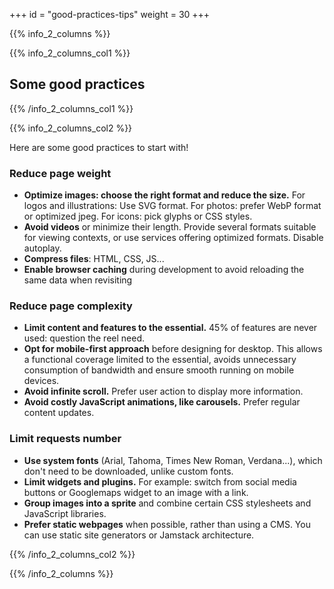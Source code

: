 +++
id = "good-practices-tips"
weight = 30
+++

{{% info_2_columns %}}

{{% info_2_columns_col1 %}}

## Some good practices

{{% /info_2_columns_col1 %}}

{{% info_2_columns_col2 %}}

Here are some good practices to start with!

### Reduce page weight

- **Optimize images: choose the right format and reduce the size.** For logos and illustrations: Use SVG format. For photos: prefer WebP format or optimized jpeg. For icons: pick glyphs or CSS styles.
- **Avoid videos** or minimize their length. Provide several formats suitable for viewing contexts, or use services offering optimized formats. Disable autoplay.
- **Compress files**: HTML, CSS, JS...
- **Enable browser caching** during development to avoid reloading the same data when revisiting  

### Reduce page complexity

- **Limit content and features to the essential.** 45% of features are never used: question the reel need.
- **Opt for mobile-first approach** before designing for desktop. This allows a functional coverage limited to the essential,  avoids unnecessary consumption of bandwidth and ensure smooth running on mobile devices.
- **Avoid infinite scroll.** Prefer user action to display more information.
- **Avoid costly JavaScript animations, like carousels.** Prefer regular content updates.

### Limit requests number

- **Use system fonts** (Arial, Tahoma, Times New Roman, Verdana...), which don't need to be downloaded, unlike custom fonts.
- **Limit widgets and plugins.** For example: switch from social media buttons or Googlemaps widget to an image with a link.
- **Group images into a sprite** and combine certain CSS stylesheets and JavaScript libraries.
- **Prefer static webpages** when possible, rather than using a CMS. You can use static site generators or Jamstack architecture.

{{% /info_2_columns_col2 %}}

{{% /info_2_columns %}}
